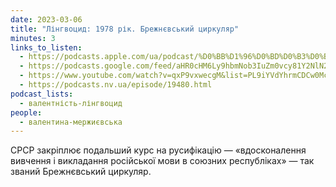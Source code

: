 ```yaml
---
date: 2023-03-06
title: "Лінгвоцид: 1978 рік. Брежнєвський циркуляр"
minutes: 3
links_to_listen:
  - https://podcasts.apple.com/ua/podcast/%D0%BB%D1%96%D0%BD%D0%B3%D0%B2%D0%BE%D1%86%D0%B8%D0%B4-1978-%D1%80%D1%96%D0%BA-%D0%B1%D1%80%D0%B5%D0%B6%D0%BD%D1%94%D0%B2%D1%81%D1%8C%D0%BA%D0%B8%D0%B9-%D1%86%D0%B8%D1%80%D0%BA%D1%83%D0%BB%D1%8F%D1%80/id1581632743?i=1000602944374
  - https://podcasts.google.com/feed/aHR0cHM6Ly9hbmNob3IuZm0vcy81Y2NlN2UzOC9wb2RjYXN0L3Jzcw/episode/ZmI3ZjkyYTgtNjYxNS00ZThiLWI4OTUtYThjNmZhMDcwMmM3?sa=X&ved=0CAUQkfYCahcKEwj4wafu7JD-AhUAAAAAHQAAAAAQAQ
  - https://www.youtube.com/watch?v=qxP9vxwecgM&list=PL9iYVdYhrmCDCw0McsTih8NNb-pgF3FFY&index=34
  - https://podcasts.nv.ua/episode/19480.html
podcast_lists:
  - валентність-лінгвоцид
people:
  - валентина-мержиєвська
---
```


СРСР закріплює подальший курс на русифікацію — «вдосконалення вивчення і
викладання російської мови в союзних республіках» — так званий Брежнєвський
циркуляр.

